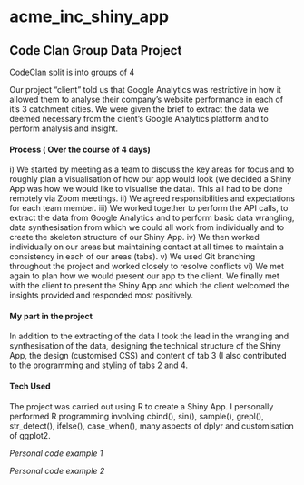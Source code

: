 # acme_inc_shiny_app

## Code Clan Group Data Project

CodeClan split is into groups of 4 

Our project “client” told us that Google Analytics was restrictive in how it allowed them to analyse their company’s website performance in each of it’s 3 catchment cities.  We were given the brief to extract the data we deemed necessary from the client’s Google Analytics platform and to perform analysis and insight.


#### Process ( Over the course of 4 days)
i) We started by meeting as a team to discuss the key areas for focus and to roughly plan a visualisation of how our app would look (we decided a Shiny App was how we would like to visualise the data).  This all had to be done remotely via Zoom meetings.
ii) We agreed responsibilities and expectations for each team member.
iii) We worked together to perform the API calls, to extract the data from Google Analytics and to perform basic data wrangling,  data synthesisation from which we could all work from individually and to create the skeleton structure of our Shiny App.
iv) We then worked individually on our areas but maintaining contact at all times to maintain a consistency in each of our areas (tabs).
v) We used Git branching throughout the project and worked closely to resolve conflicts
vi) We met again to plan how we would present our app to the client.  We finally met with the client to present the Shiny App and which the client welcomed the insights provided and responded most positively.

#### My part in the project
In addition to the extracting of the data I  took the lead in the wrangling and synthesisation of the data,  designing the technical structure of the Shiny App, the design (customised CSS) and content of tab 3 (I also contributed to the programming and styling of tabs 2 and 4.


#### Tech Used
The project was carried out using R to create a Shiny App.
I personally performed  R programming involving cbind(), sin(), sample(), grepl(), str_detect(), ifelse(), case_when(), many aspects of dplyr and customisation of ggplot2.



_Personal code example 1_

_Personal code example 2_

